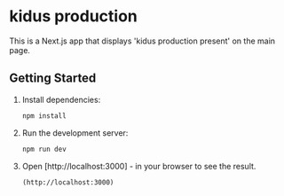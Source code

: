 
# kidus production

This is a Next.js app that displays 'kidus production present' on the main page.




## Getting Started

1. Install dependencies:
   ```powershell
   npm install
   ```
2. Run the development server:
   ```powershell
   npm run dev
   ```
3. Open [http://localhost:3000] -     in your browser to see the result.

   ```
   (http://localhost:3000)
   ```


